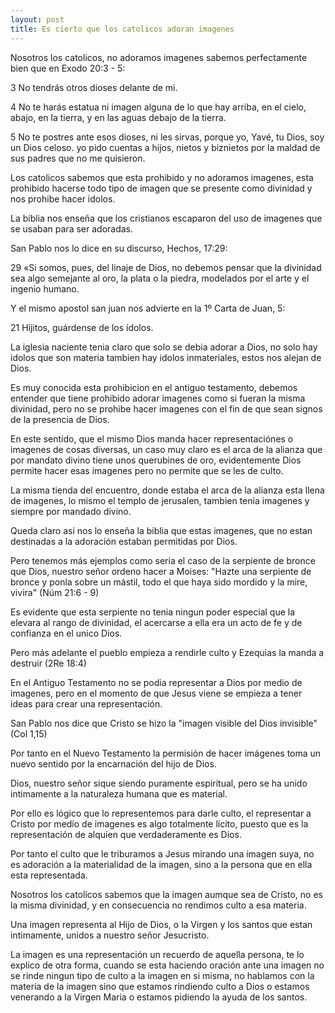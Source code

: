 ```yaml
---
layout: post
title: Es cierto que los catolicos adoran imagenes
---
```


Nosotros los catolicos, no adoramos imagenes sabemos perfectamente bien que en Exodo 20:3 - 5:

3 No tendrás otros dioses delante de mi.

4 No te harás estatua ni imagen alguna de lo que hay arriba, en el cielo, abajo, en la tierra, y en las aguas debajo de la tierra.

5 No te postres ante esos dioses, ni les sirvas, porque yo, Yavé, tu Dios, soy un Dios celoso. yo pido cuentas a hijos, nietos y biznietos por la maldad de sus padres que no me quisieron.

Los catolicos sabemos que esta prohibido y no adoramos imagenes, esta prohibido hacerse todo tipo de imagen que se presente como divinidad y nos prohibe hacer idolos.

La biblia nos enseña que los cristianos escaparon del uso de imagenes que se usaban para ser adoradas.

San Pablo nos lo dice en su discurso, Hechos, 17:29:

29 «Si somos, pues, del linaje de Dios, no debemos pensar que la divinidad sea algo semejante al oro, la plata o la piedra, modelados por el arte y el ingenio humano.

Y el mismo apostol san juan nos advierte en la 1º Carta de Juan, 5:

21 Hijitos, guárdense de los ídolos.

La iglesia naciente tenia claro que solo se debia adorar a Dios, no solo hay idolos que son materia tambien hay idolos inmateriales, estos nos alejan de Dios.

Es muy conocida esta prohibicion en el antiguo testamento, debemos entender que tiene prohibido adorar imagenes como si fueran la misma divinidad, pero no se prohibe hacer imagenes con el fin de que sean signos de la presencia de Dios.

En este sentido, que el mismo Dios manda hacer representaciónes o imagenes de cosas diversas, un caso muy claro es el arca de la alianza que por mandato divino tiene unos querubines de oro, evidentemente Dios permite hacer esas imagenes pero no permite que se les de culto.
 
La misma tienda del encuentro, donde estaba el arca de la alianza esta llena de imagenes, lo mismo el templo de jerusalen, tambien tenia imagenes y siempre por mandado divino.

Queda claro asi nos lo enseña la biblia que estas imagenes, que no estan destinadas a la adoración estaban permitidas por Dios.

Pero tenemos más ejemplos como seria el caso de la serpiente de bronce que Dios, nuestro señor ordeno hacer a Moises: "Hazte una serpiente de bronce y ponla sobre un mástil, todo el que haya sido mordido y la mire, vivira" (Núm 21:6 - 9)

Es evidente que esta serpiente no tenia ningun poder especial que la elevara al rango de divinidad, el acercarse a ella era un acto de fe y de confianza en el unico Dios.

Pero más adelante el pueblo empieza a rendirle culto y Ezequias la manda a destruir (2Re 18:4)

En el Antiguo Testamento no se podia representar a Dios por medio de imagenes, pero en el momento de que Jesus viene se empieza a tener ideas para crear una representación.

San Pablo nos dice que Cristo se hizo la "imagen visible del Dios invisible" (Col 1,15)

Por tanto en el Nuevo Testamento la permisión de hacer imágenes toma un nuevo sentido por la encarnación del hijo de Dios.

Dios, nuestro señor sique siendo puramente espiritual, pero se ha unido intimamente a la naturaleza humana que es material.

Por ello es lógico que lo representemos para darle culto, el representar a Cristo por medio de imagenes es algo totalmente lícito, puesto que es la representación de alquien que verdaderamente es Dios.

Por tanto el culto que le triburamos a Jesus mirando una imagen suya, no es adoración a la materialidad de la imagen, sino a la persona que en ella esta representada.

Nosotros los catolicos sabemos que la imagen aumque sea de Cristo, no es la misma divinidad, y en consecuencia no rendimos culto a esa materia.

Una imagen representa al Hijo de Dios, o la Virgen y los santos que estan intimamente, unidos a nuestro señor Jesucristo.

La imagen es una representación un recuerdo de aquella persona, te lo explico de otra forma, cuando se esta haciendo oración ante una imagen no se rinde ningun tipo de culto a la imagen en si misma, no hablamos con la materia de la imagen sino que estamos rindiendo culto a Dios o estamos venerando a la Virgen Maria o estamos pidiendo la ayuda de los santos.
